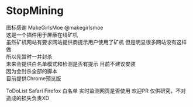 # StopMining  
图标感谢 MakeGirlsMoe @makegirlsmoe  
这是一个插件用于屏蔽在线矿机  
虽然矿机网站有要求网站提供商提示用户使用了矿机
但是明显很多网站没有这样做  
所以先暂时一并封杀  
未来会提供白名单模式和检测是否有提示
目前不建议安装  
因为会封杀全部的脚本    
目前提供Chrome预览版  

ToDoList
Safari
Firefox
白名单
实时监测网页是否使用
欢迎PR
仅供研究，不对造成的损失负责XD
